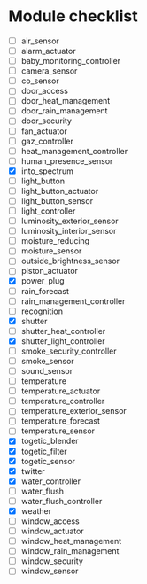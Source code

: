 Module checklist
===============

- [ ] air_sensor
- [ ] alarm_actuator
- [ ] baby_monitoring_controller
- [ ] camera_sensor
- [ ] co_sensor
- [ ] door_access
- [ ] door_heat_management
- [ ] door_rain_management
- [ ] door_security
- [ ] fan_actuator
- [ ] gaz_controller
- [ ] heat_management_controller
- [ ] human_presence_sensor
- [x] into_spectrum
- [ ] light_button
- [ ] light_button_actuator
- [ ] light_button_sensor
- [ ] light_controller
- [ ] luminosity_exterior_sensor
- [ ] luminosity_interior_sensor
- [ ] moisture_reducing
- [ ] moisture_sensor
- [ ] outside_brightness_sensor
- [ ] piston_actuator
- [x] power_plug
- [ ] rain_forecast
- [ ] rain_management_controller
- [ ] recognition
- [x] shutter
- [ ] shutter_heat_controller
- [x] shutter_light_controller
- [ ] smoke_security_controller
- [ ] smoke_sensor
- [ ] sound_sensor
- [ ] temperature
- [ ] temperature_actuator
- [ ] temperature_controller
- [ ] temperature_exterior_sensor
- [ ] temperature_forecast
- [ ] temperature_sensor
- [x] togetic_blender
- [x] togetic_filter
- [x] togetic_sensor
- [x] twitter
- [x] water_controller
- [ ] water_flush
- [ ] water_flush_controller
- [x] weather
- [ ] window_access
- [ ] window_actuator
- [ ] window_heat_management
- [ ] window_rain_management
- [ ] window_security
- [ ] window_sensor
